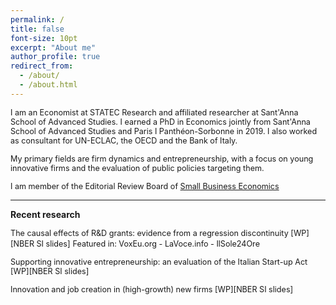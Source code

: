 ```yaml
---
permalink: /
title: false
font-size: 10pt
excerpt: "About me"
author_profile: true
redirect_from: 
  - /about/
  - /about.html
---
```


<span style="font-size:0.9em;">I am an Economist at STATEC Research and affiliated researcher at Sant'Anna School of Advanced Studies. I earned a PhD in Economics jointly from Sant'Anna School of Advanced Studies and Paris I Panthéon-Sorbonne in 2019. I also worked as consultant for UN-ECLAC, the OECD and the Bank of Italy.</span>
  
<span style="font-size:0.9em;">My primary fields are firm dynamics and entrepreneurship, with a focus on young innovative firms and the evaluation of public policies targeting them.</span>
  
<span style="font-size:0.9em;">I am member of the Editorial Review Board of [Small Business Economics](https://www.springer.com/journal/11187)</span>

------

**Recent research**

<span style="font-size:0.9em;">The causal effects of R&D grants: evidence from a regression discontinuity [WP][NBER SI slides]</span>
<span style="font-size:0.9em;">Featured in: VoxEu.org - LaVoce.info - IlSole24Ore</span>

<span style="font-size:0.9em;">Supporting innovative entrepreneurship: an evaluation of the Italian Start-up Act [WP][NBER SI slides]</span>

<span style="font-size:0.9em;">Innovation and job creation in (high-growth) new firms [WP][NBER SI slides]</span>
